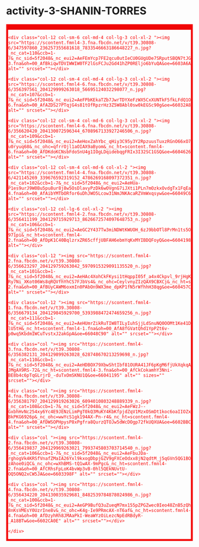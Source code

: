 # activity-3-SHANIN-TORRES
<!DOCTYPE html>
<html lang="en">
<head>
  <meta charset="UTF-8">
  <meta name="viewport" content="width=device-width, initial-scale=1.0">
  <title>Bootstrap 12 Column Grid Example</title>
  <link href="https://stackpath.bootstrapcdn.com/bootstrap/4.5.2/css/bootstrap.min.css" rel="stylesheet">
  <style>
    .custom-grid {
      background-color: #fd041d;
      border: 1px solid #fb031c;
      padding: 20px;
    }
    img{
      max-width: 100%;
      max-height: 100%;
    }
    .row{
            border: 5px solid rgb(244, 2, 2);
            color: rgb(248, 4, 4);
        }
        .col-12{
            border: 5px solid rgb(238, 7, 7);
            display: flex;
            justify-content: center;
            align-items: center;
        }
        .col-3{
            border: 5px solid rgb(249, 3, 3);
            display: flex;
            justify-content: center;
            align-items: center;
        }
        .col-9{
           border: 5px solid rgb(253, 4, 4);
           display: flex;
           justify-content: center;
           align-items: center;
        }
  </style>
</head>
<body>
  

<div class="container-fluid">
  <div class="row custom-row">
    <div class="col-12 col-sm-6 col-md-4 col-lg-3 "><img src="https://scontent.fmnl4-4.fna.fbcdn.net/v/t39.30808-6/320766811_699828904878983_3311248919540776516_n.jpg?stp=dst-jpg_p235x350&_nc_cat=102&ccb=1-7&_nc_sid=5f2048&_nc_eui2=AeHDUzbRDzl-UFX6lD0R6DkQqzRMNzk9EHOrNEw3OT0QczHvMuiRvcFo0NpZX2LeIMqqArrmMXwom7L9w0wl4vQB&_nc_ohc=DFHnBz1f0VAAX_sZY5i&_nc_ht=scontent.fmnl4-4.fna&oh=00_AfAyBncSLl_vKawd0b6BdRmr86vYBYgM--3mlhm3LTWBrg&oe=66037C1A" alt="" srcset=""></div>
    
    <div class="col-12 col-sm-6 col-md-4 col-lg-3 col-xl-2 "><img src="https://scontent.fmnl4-3.fna.fbcdn.net/v/t39.30808-6/347597860_236257355681618_7833546663186648227_n.jpg?_nc_cat=110&ccb=1-7&_nc_sid=5f2048&_nc_eui2=AeFEmYcp7FE2qcu0utIeCU0GUgUDe7SRputSBQN7tJGm6488YH_wEThqW51D08ODLN5GSP1D40PhezP0LAQ9wrZO&_nc_ohc=P3vmuQsyayUAX9YqAOp&_nc_ht=scontent.fmnl4-3.fna&oh=00_AfBkiqwTDVIWWIW0TF2lGsFCJu2Gd41hZP0REljo6bYuQA&oe=6603A6A3" alt="" srcset=""></div>
    
    <div class="col-12 col-sm-4 col-md-4 col-lg-3 col-xl-2 "><img src="https://scontent.fmnl4-6.fna.fbcdn.net/v/t39.30808-6/356397561_204129999263018_56695124032298077_n.jpg?_nc_cat=107&ccb=1-7&_nc_sid=5f2048&_nc_eui2=AeFPbKEkaTZb7JwrTDYXeFzWX5CxXUNTkF5fkLFdQ1OQXg6Wx_gHeAaCX6JhRjbZKS8qL99H34XIiNb0Kr1eaCre&_nc_ohc=pzV0gMRRQZoAX89OL17&_nc_ht=scontent.fmnl4-6.fna&oh=00_AfAZDS27PTqjG4s81tOfRpzrHz3Z5W8Abl0sw0kEGSc90g&oe=66032A83" alt="" srcset=""></div>
    
    <div class="col-12 col-sm-4 col-md-6 col-lg-3 col-xl-2 "><img src="https://scontent.fmnl4-6.fna.fbcdn.net/v/t39.30808-6/356620420_204130072596344_6708967133927246506_n.jpg?_nc_cat=109&ccb=1-7&_nc_sid=5f2048&_nc_eui2=AeHoxZahYbc_qHiy3C95y3Y2RpzuusTuxzRGnO66xO7HNM3eKtHKs4x1NCN0Y0zFLiHfEOx1ajNLVLH-u0ryuq68&_nc_ohc=qfrrOjl1aOIAX9aByom&_nc_ht=scontent.fmnl4-6.fna&oh=00_AfDKdoKCNsbFdoSnU4g1IOgLDqidebqgFRIx3I32SC1GSQ&oe=66046267" alt="" srcset=""></div>
    
    <div class="col-12 col-sm-4 col-md-6 col-xl-2 "><img src="https://scontent.fmnl4-4.fna.fbcdn.net/v/t39.30808-6/421145269_339676592319152_4786269168097372351_n.jpg?_nc_cat=102&ccb=1-7&_nc_sid=5f2048&_nc_eui2=AeHUa-P1es9urJ9W0Bu5pu8ur8j8w5OsDlavyPzDk6wOVgnG7iJXti1PLn7mOzkxOvdgTx1FqEaOYBAXbGSxWoUR&_nc_ohc=gVNwui5FgaYAX8lNwnF&_nc_ht=scontent.fmnl4-4.fna&oh=00_AfAibYMTbORfor6uDhJWO5Lcow31NmJNKAcaRZVmWxqsyw&oe=66049C69" alt="" srcset=""></div>
    
    <div class="col-12 col-lg-6 col-xl-2 "><img src="https://scontent.fmnl4-2.fna.fbcdn.net/v/t39.30808-6/356411199_204129715929713_8626672574097648753_n.jpg?_nc_cat=106&ccb=1-7&_nc_sid=5f2048&_nc_eui2=AeGC2Y437Tw3miNDWtKWUOH_6zJ9bbOTl8PrMn1ts5OXw1oFJhTkdZg3D6Zs4Iz2GykHqe1s4X5ypstfgXoPId4H&_nc_ohc=VKMkPl6TeQ8AX-971pi&_nc_ht=scontent.fmnl4-2.fna&oh=00_AfDpK1C40BqlzrxZR65cffjUBFAH6ebmYqKxMYIBDQFoyQ&oe=66041981" alt=""></div>
    
    <div class="col-12 "><img src="https://scontent.fmnl4-2.fna.fbcdn.net/v/t39.30808-6/356623297_204129759263042_5970915329091135520_n.jpg?_nc_cat=101&ccb=1-7&_nc_sid=5f2048&_nc_eui2=AeHAc4XohCkFKysi1tHqppI05f_a4x4Ckpvl_9rjHgKSm1ee6d1L43o-Ry7Ni_XKot06Ws8qRQVfhYhCS7FJbVs4&_nc_ohc=CeylvnyZIzQAX9CBXCj&_nc_ht=scontent.fmnl4-2.fna&oh=00_AfBUyCAWM6oxmIn0PAbOn9WX3me_dpKP1fN5rWfhhH38qg&oe=660457CE" alt="" srcset=""></div>
    
    <div class="col-12 "><img src="https://scontent.fmnl4-1.fna.fbcdn.net/v/t39.30808-6/356679134_204129845929700_5393988472474659256_n.jpg?_nc_cat=111&ccb=1-7&_nc_sid=5f2048&_nc_eui2=AeHUmrZikRuTIW8TILyIuhSjjLdSnuNQ0OOMt1Ke41DQ43w_90RsDxlBh_kjjpibBzZQx46McGP4te0byRYkUDQb&_nc_ohc=hL_rzfO9xbUAX-lU5tH&_nc_ht=scontent.fmnl4-1.fna&oh=00_AfA8fGVatQhd1YpPZt6v-p0wq5KbdmIWCuTvstxJ2akGpA&oe=66048C90" alt="" srcset=""></div>
    
    <div class="col "><img src="https://scontent.fmnl4-3.fna.fbcdn.net/v/t39.30808-6/356382131_204129899263028_628748670213259698_n.jpg?_nc_cat=110&ccb=1-7&_nc_sid=5f2048&_nc_eui2=AeHDBOX79XbwShtIbf81OURA41JF6pKgM6fjUkXqkqAzp1nGt6mJHLqDemAPtxePlD8Q9xN1Lz1DCblnZTCDVSWy&_nc_ohc=jW7XxVs-JMgAX9RS-72&_nc_ht=scontent.fmnl4-3.fna&oh=00_AfCkCokamhY3Nni-BE8b4c6pTqGLrjrD_-duTxOmSKNU1Q&oe=66041195" alt="" sizes="" srcset=""></div>
    
    <div class="col "><img src="https://scontent.fmnl4-4.fna.fbcdn.net/v/t39.30808-6/356381797_204129919263026_6094010803248889339_n.jpg?_nc_cat=108&ccb=1-7&_nc_sid=5f2048&_nc_eui2=AeFWzJ--GxbhHvNc254xy6Yc4E9JENzLimPgT0kQ3MuKY4KbKfpjdZqV1MzxOSmDt1koc6oaIIOZx-BkPKG6926p&_nc_ohc=wwYcS1gk194AX-Pn-r4&_nc_ht=scontent.fmnl4-4.fna&oh=00_AfDWSOPHpysP8xPgfra8QurzQTOJw5dWcDOgp72fkUQXUA&oe=6602BBC3" alt="" srcset=""></div>
    
    <div class="col "><img src="https://scontent.fmnl4-2.fna.fbcdn.net/v/t39.30808-6/356419837_204129969263021_7993745803703714540_n.jpg?_nc_cat=106&ccb=1-7&_nc_sid=5f2048&_nc_eui2=AeFbuJDa-rghogVk4KRSfVnafZMaIA26Yxl9kxogDbpjGZV9gFXCeOdxx8jN2qdtM_j5qGVn5QG1BO-zAhoe0iQC&_nc_ohc=wXhBMS-tQ1wAX-9mPgc&_nc_ht=scontent.fmnl4-2.fna&oh=00_AfCRhsFpLoK4bvWp3vB-0hl5QEkNUvtU-OQ5ONQ2xCW5JA&oe=6603398F" alt="" srcset=""></div>

    <div class="col "><img src="https://scontent.fmnl4-4.fna.fbcdn.net/v/t39.30808-6/356434220_204130035929681_8482539784878024986_n.jpg?_nc_cat=100&ccb=1-7&_nc_sid=5f2048&_nc_eui2=AeGP9BufQ3uZueqM7mx155pZPGZwec0Ieo48ZnB5zQh6jv8UgrBgA4JRyhw3CJlOZVk33-8nKsVMEsY0UzrIne8v&_nc_ohc=K4g-Ie9PRmcAX-nT6af&_nc_ht=scontent.fmnl4-4.fna&oh=00_AfDzyhRh8JMAaPkI-WeaWYzOiLezcNpEdRBdyR-_A18BTw&oe=6602CA0E" alt="" srcset=""></div>
    
    </div>
  </div>
</div>

</body>
</html>
